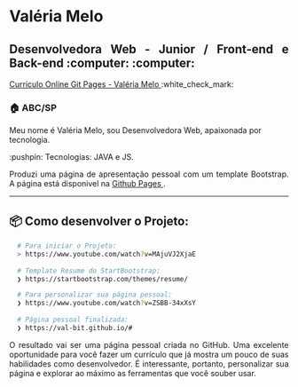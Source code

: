 <h1 align="justify"> Valéria Melo</h1>
<h2 align="justify"> Desenvolvedora Web - Junior / Front-end e Back-end :computer: :computer:</h2>
<p> <a href="https://val-bit.github.io/#"> Curriculo Online Git Pages - Valéria Melo </a>  :white_check_mark: </p>


<h3 align="justify"> 🏠 ABC/SP</h3

 <p align="justify"> Meu nome é Valéria Melo, sou Desenvolvedora Web, apaixonada por tecnologia. </p>
 
 <p align="justify"> :pushpin: Tecnologias: JAVA e JS. </p>
 
<p align="justify"> Produzi uma página de apresentação pessoal com um template Bootstrap. A página está disponivel na 
  <u> Github Pages </u>. </p>

 
----

## :package: Como desenvolver o Projeto:


```bash
  # Para iniciar o Projeto:
  > https://www.youtube.com/watch?v=MAjuVJ2XjaE
  
  # Template Resume do StartBootstrap:
  ❯ https://startbootstrap.com/themes/resume/

  # Para personalizar sua página pessoal:
  ❯ https://www.youtube.com/watch?v=ZSBB-34xXsY
  
  # Página pessoal finalizada:
  ❯ https://val-bit.github.io/#
```
<p align="justify"> O resultado vai ser uma página pessoal criada no GitHub. Uma excelente oportunidade para você fazer um currículo que já mostra um pouco de suas habilidades como desenvolvedor. É interessante, portanto, personalizar sua página e explorar ao máximo as ferramentas que você souber usar.</p>



